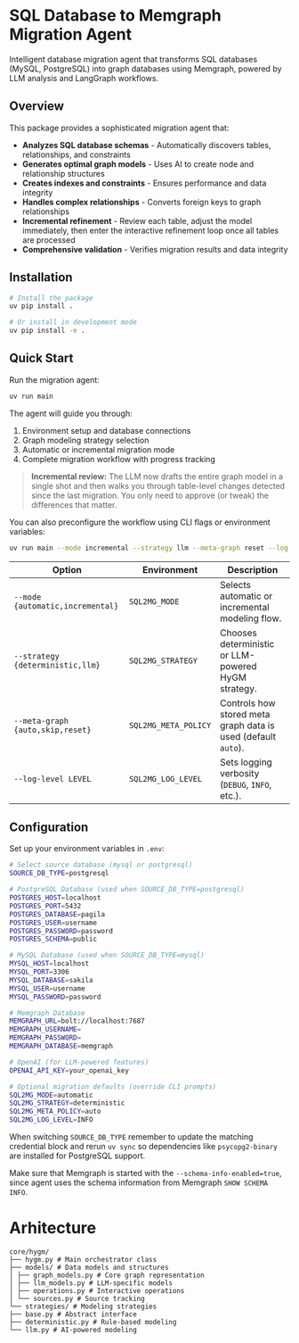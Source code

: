 # SQL Database to Memgraph Migration Agent

Intelligent database migration agent that transforms SQL databases (MySQL, PostgreSQL) into graph databases using Memgraph, powered by LLM analysis and LangGraph workflows.

## Overview

This package provides a sophisticated migration agent that:

- **Analyzes SQL database schemas** - Automatically discovers tables, relationships, and constraints
- **Generates optimal graph models** - Uses AI to create node and relationship structures
- **Creates indexes and constraints** - Ensures performance and data integrity
- **Handles complex relationships** - Converts foreign keys to graph relationships
- **Incremental refinement** - Review each table, adjust the model
  immediately, then enter the interactive refinement loop once all tables
  are processed
- **Comprehensive validation** - Verifies migration results and data integrity

## Installation

```bash
# Install the package
uv pip install .

# Or install in development mode
uv pip install -e .
```

## Quick Start

Run the migration agent:

```bash
uv run main
```

The agent will guide you through:

1. Environment setup and database connections
2. Graph modeling strategy selection
3. Automatic or incremental migration mode
4. Complete migration workflow with progress tracking

> **Incremental review:** The LLM now drafts the entire graph model in a single
> shot and then walks you through table-level changes detected since the last
> migration. You only need to approve (or tweak) the differences that matter.

You can also preconfigure the workflow using CLI flags or environment variables:

```bash
uv run main --mode incremental --strategy llm --meta-graph reset --log-level DEBUG
```

| Option                           | Environment          | Description                                                   |
| -------------------------------- | -------------------- | ------------------------------------------------------------- |
| `--mode {automatic,incremental}` | `SQL2MG_MODE`        | Selects automatic or incremental modeling flow.               |
| `--strategy {deterministic,llm}` | `SQL2MG_STRATEGY`    | Chooses deterministic or LLM-powered HyGM strategy.           |
| `--meta-graph {auto,skip,reset}` | `SQL2MG_META_POLICY` | Controls how stored meta graph data is used (default `auto`). |
| `--log-level LEVEL`              | `SQL2MG_LOG_LEVEL`   | Sets logging verbosity (`DEBUG`, `INFO`, etc.).               |

## Configuration

Set up your environment variables in `.env`:

```bash
# Select source database (mysql or postgresql)
SOURCE_DB_TYPE=postgresql

# PostgreSQL Database (used when SOURCE_DB_TYPE=postgresql)
POSTGRES_HOST=localhost
POSTGRES_PORT=5432
POSTGRES_DATABASE=pagila
POSTGRES_USER=username
POSTGRES_PASSWORD=password
POSTGRES_SCHEMA=public

# MySQL Database (used when SOURCE_DB_TYPE=mysql)
MYSQL_HOST=localhost
MYSQL_PORT=3306
MYSQL_DATABASE=sakila
MYSQL_USER=username
MYSQL_PASSWORD=password

# Memgraph Database
MEMGRAPH_URL=bolt://localhost:7687
MEMGRAPH_USERNAME=
MEMGRAPH_PASSWORD=
MEMGRAPH_DATABASE=memgraph

# OpenAI (for LLM-powered features)
OPENAI_API_KEY=your_openai_key

# Optional migration defaults (override CLI prompts)
SQL2MG_MODE=automatic
SQL2MG_STRATEGY=deterministic
SQL2MG_META_POLICY=auto
SQL2MG_LOG_LEVEL=INFO
```

When switching `SOURCE_DB_TYPE` remember to update the matching credential block and rerun `uv sync` so dependencies like `psycopg2-binary` are installed for PostgreSQL support.

Make sure that Memgraph is started with the `--schema-info-enabled=true`, since agent uses the schema information from Memgraph `SHOW SCHEMA INFO`.

# Arhitecture

```
core/hygm/
├── hygm.py # Main orchestrator class
├── models/ # Data models and structures
│ ├── graph_models.py # Core graph representation
│ ├── llm_models.py # LLM-specific models
│ ├── operations.py # Interactive operations
│ └── sources.py # Source tracking
└── strategies/ # Modeling strategies
├── base.py # Abstract interface
├── deterministic.py # Rule-based modeling
└── llm.py # AI-powered modeling
```

